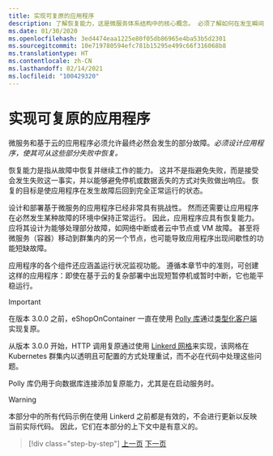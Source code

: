 ```yaml
---
title: 实现可复原的应用程序
description: 了解恢复能力，这是微服务体系结构中的核心概念。 必须了解如何在发生瞬间失败时进行适当的处理。
ms.date: 01/30/2020
ms.openlocfilehash: 3ed4474eaa1225e80f05db86965e4ba53b5d2301
ms.sourcegitcommit: 10e719780594efc781b15295e499c66f316068b8
ms.translationtype: HT
ms.contentlocale: zh-CN
ms.lasthandoff: 02/14/2021
ms.locfileid: "100429320"
---
```

# <a name="implement-resilient-applications"></a>实现可复原的应用程序

微服务和基于云的应用程序必须允许最终必然会发生的部分故障。*必须设计应用程序，使其可从这些部分失败中恢复。*

恢复能力是指从故障中恢复并继续工作的能力。 这并不是指避免失败，而是接受会发生失败这一事实，并以能够避免停机或数据丢失的方式对失败做出响应。 恢复的目标是使应用程序在发生故障后回到完全正常运行的状态。

设计和部署基于微服务的应用程序已经非常具有挑战性。 然而还需要让应用程序在必然发生某种故障的环境中保持正常运行。 因此，应用程序应具有恢复能力。 应将其设计为能够处理部分故障，如网络中断或者云中节点或 VM 故障。 甚至将微服务（容器）移动到群集内的另一个节点，也可能导致应用程序出现间歇性的功能短缺故障。

应用程序的各个组件还应涵盖运行状况监视功能。 遵循本章节中的准则，可创建这样的应用程序：即使在基于云的复杂部署中出现短暂停机或暂时中断，它也能平稳运行。

>[!IMPORTANT]
> 在版本 3.0.0 之前，eShopOnContainer 一直在使用 [Polly 库](https://thepollyproject.azurewebsites.net/)通过[类型化客户端](./use-httpclientfactory-to-implement-resilient-http-requests.md)实现复原。
>
> 从版本 3.0.0 开始，HTTP 调用复原通过使用 [Linkerd 网格](https://linkerd.io/)来实现，该网格在 Kubernetes 群集内以透明且可配置的方式处理重试，而不必在代码中处理这些问题。
>
> Polly 库仍用于向数据库连接添加复原能力，尤其是在启动服务时。

>[!WARNING]
> 本部分中的所有代码示例在使用 Linkerd 之前都是有效的，不会进行更新以反映当前实际代码。 因此，它们在本部分的上下文中是有意义的。

>[!div class="step-by-step"]
>[上一页](../microservice-ddd-cqrs-patterns/microservice-application-layer-implementation-web-api.md)
>[下一页](handle-partial-failure.md)
